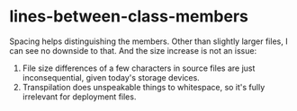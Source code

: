lines-between-class-members
===========================
Spacing helps distinguishing the members.
Other than slightly larger files, I can see no downside to that. And the size increase is not an issue:
1.	File size differences of a few characters in source files are just inconsequential, given today's storage devices.
2.	Transpilation does unspeakable things to whitespace, so it's fully irrelevant for deployment files.
